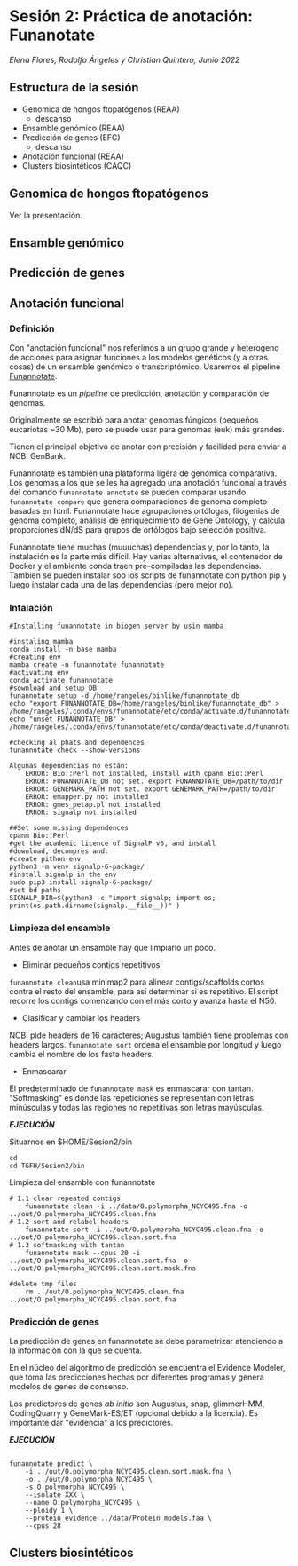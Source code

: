 # Sesión 2: Práctica de anotación: Funanotate
*Elena Flores, Rodolfo Ángeles y Christian Quintero, Junio 2022*

## Estructura de la sesión

* Genomica de hongos ftopatógenos (REAA)
	* descanso
* Ensamble genómico (REAA)
* Predicción de genes (EFC)
	* descanso
* Anotación funcional (REAA)
* Clusters biosintéticos (CAQC)

## Genomica de hongos ftopatógenos
Ver la presentación.

## Ensamble genómico

## Predicción de genes

## Anotación funcional
### Definición
Con "anotación funcional" nos referimos a un grupo grande y heterogeno de acciones para asignar funciones a los modelos genéticos (y a otras cosas) de un ensamble genómico o transcriptómico.
Usarémos el pipeline [Funannotate](https://funannotate.readthedocs.io/en/latest/index.html).

Funannotate es un *pipeline* de predicción, anotación y comparación de genomas.

Originalmente se escribió para anotar genomas fúngicos (pequeños eucariotas ~30 Mb), pero se puede usar para genomas (euk) más grandes.

Tienen el principal objetivo de anotar con precisión y facilidad para enviar a NCBI GenBank.

Funannotate es también una plataforma ligera de genómica comparativa. Los genomas a los que se les ha agregado una anotación funcional a través del comando `funannotate annotate` se pueden comparar usando `funannotate compare` que genera comparaciones de genoma completo basadas en html. Funannotate hace agrupaciones ortólogas, filogenias de genoma completo, análisis de enriquecimiento de Gene Ontology, y calcula proporciones dN/dS para grupos de ortólogos bajo selección positiva.

Funannotate tiene muchas (muuuchas) dependencias y, por lo tanto, la instalación es la parte más difícil. Hay varias alternativas, el contenedor de Docker y el ambiente conda traen pre-compiladas las dependencias. Tambien se pueden instalar soo los scripts de funannotate con python pip y luego instalar cada una de las dependencias (pero mejor no).

### Intalación
```
#Installing funannotate in biogen server by usin mamba

#instaling mamba
conda install -n base mamba
#creating env
mamba create -n funannotate funannotate
#activating env
conda activate funannotate
#sownload and setup DB
funannotate setup -d /home/rangeles/binlike/funannotate_db
echo "export FUNANNOTATE_DB=/home/rangeles/binlike/funannotate_db" > /home/rangeles/.conda/envs/funannotate/etc/conda/activate.d/funannotate.sh
echo "unset FUNANNOTATE_DB" > /home/rangeles/.conda/envs/funannotate/etc/conda/deactivate.d/funannotate.sh

#checking al phats and dependences
funannotate check --show-versions

```
```
Algunas dependencias no están:
	ERROR: Bio::Perl not installed, install with cpanm Bio::Perl
	ERROR: FUNANNOTATE_DB not set. export FUNANNOTATE_DB=/path/to/dir
	ERROR: GENEMARK_PATH not set. export GENEMARK_PATH=/path/to/dir
	ERROR: emapper.py not installed
	ERROR: gmes_petap.pl not installed
	ERROR: signalp not installed
```

```
##Set some missing dependences
cpanm Bio::Perl
#get the academic licence of SignalP v6, and install
#download, decompres and:
#create pithon env
python3 -m venv signalp-6-package/
#install signalp in the env
sudo pip3 install signalp-6-package/
#set bd paths
SIGNALP_DIR=$(python3 -c "import signalp; import os; print(os.path.dirname(signalp.__file__))" )

```
### Limpieza del ensamble

Antes de anotar un ensamble hay que limpiarlo un poco.

* Eliminar pequeños contigs repetitivos

`funannotate clean`usa minimap2 para alinear contigs/scaffolds cortos contra el resto del ensamble, para así determinar si es repetitivo. El script recorre los contigs comenzando con el más corto y avanza hasta el N50.

* Clasificar y cambiar los headers

NCBI pide headers de 16 caracteres; Augustus también tiene problemas con headers largos. `funannotate sort` ordena el ensamble por longitud y luego cambia el nombre de los fasta headers.

* Enmascarar

El predeterminado de `funannotate mask`  es enmascarar con tantan. "Softmasking" es donde las repeticiones se representan con letras minúsculas y todas las regiones no repetitivas son letras mayúsculas.

***EJECUCIÓN***

Situarnos en $HOME/Sesion2/bin

```
cd
cd TGFH/Sesion2/bin
```
Limpieza del ensamble con funannotate

```
# 1.1 clear repeated contigs
    funannotate clean -i ../data/O.polymorpha_NCYC495.fna -o ../out/O.polymorpha_NCYC495.clean.fna
# 1.2 sort and relabel headers
    funannotate sort -i ../out/O.polymorpha_NCYC495.clean.fna -o ../out/O.polymorpha_NCYC495.clean.sort.fna
# 1.3 softmasking with tantan
    funannotate mask --cpus 20 -i ../out/O.polymorpha_NCYC495.clean.sort.fna -o ../out/O.polymorpha_NCYC495.clean.sort.mask.fna

#delete tmp files
    rm ../out/O.polymorpha_NCYC495.clean.fna ../out/O.polymorpha_NCYC495.clean.sort.fna
```

### Predicción de genes
La predicción de genes en funannotate se debe parametrizar atendiendo a la información con la que se cuenta.

En el núcleo del algoritmo de predicción se encuentra el Evidence Modeler, que toma las predicciones hechas por diferentes programas y genera modelos de genes de consenso.

Los predictores de genes *ab initio* son Augustus, snap, glimmerHMM, CodingQuarry y GeneMark-ES/ET (opcional debido a la licencia). Es importante dar "evidencia" a los predictores.


***EJECUCIÓN***
```

funannotate predict \
    -i ../out/O.polymorpha_NCYC495.clean.sort.mask.fna \
    -o ../out/O.polymorpha_NCYC495 \
    -s O.polymorpha_NCYC495 \
    --isolate XXX \
    --name O.polymorpha_NCYC495 \
    --ploidy 1 \
    --protein_evidence ../data/Protein_models.faa \
    --cpus 28
```


## Clusters biosintéticos




